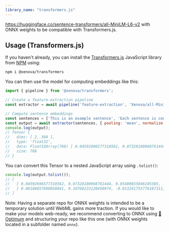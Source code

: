 ```yaml
---
library_name: "transformers.js"
---
```


https://huggingface.co/sentence-transformers/all-MiniLM-L6-v2 with ONNX weights to be compatible with Transformers.js.

## Usage (Transformers.js)

If you haven't already, you can install the [Transformers.js](https://huggingface.co/docs/transformers.js) JavaScript library from [NPM](https://www.npmjs.com/package/@xenova/transformers) using:
```bash
npm i @xenova/transformers
```

You can then use the model for computing embeddings like this:

```js
import { pipeline } from '@xenova/transformers';

// Create a feature-extraction pipeline
const extractor = await pipeline('feature-extraction', 'Xenova/all-MiniLM-L6-v2');

// Compute sentence embeddings
const sentences = ['This is an example sentence', 'Each sentence is converted'];
const output = await extractor(sentences, { pooling: 'mean', normalize: true });
console.log(output);
// Tensor {
//   dims: [ 2, 384 ],
//   type: 'float32',
//   data: Float32Array(768) [ 0.04592696577310562, 0.07328180968761444, ... ],
//   size: 768
// }
```

You can convert this Tensor to a nested JavaScript array using `.tolist()`:
```js
console.log(output.tolist());
// [
//   [ 0.04592696577310562, 0.07328180968761444, 0.05400655046105385, ... ],
//   [ 0.08188057690858841, 0.10760223120450974, -0.013241755776107311, ... ]
// ]
```


Note: Having a separate repo for ONNX weights is intended to be a temporary solution until WebML gains more traction. If you would like to make your models web-ready, we recommend converting to ONNX using [🤗 Optimum](https://huggingface.co/docs/optimum/index) and structuring your repo like this one (with ONNX weights located in a subfolder named `onnx`).